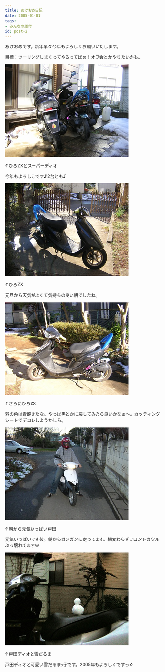 ```yaml
---
title: あけおめ日記
date: 2005-01-01
tags:
- みんなの原付
id: post-2
---
```



<p class="sentence">あけおめです。新年早々今年もよろしくお願いいたします。</p>
<p class="sentence spacing10">目標：ツーリングしまくってやるってばぉ！オフ会とかやりたいかも。 </p>
<div class="center spacing"><img class="img-fluid" src="/photo/diary/2005.01.01_zx1.jpg" alt=""></div>
<p class="sentence">↑ひろZXとスーパーディオ</p>
<p class="sentence spacing10">今年もよろしこです♪2台とも♪</p>
<div class="center spacing"><img class="img-fluid" src="/photo/diary/2005.01.01_zx2.jpg" alt=""></div>
<p class="sentence">↑ひろZX</p>
<p class="sentence spacing10">元旦から天気がよくて気持ちの良い朝でしたね。</p>
<div class="center spacing"><img class="img-fluid" src="/photo/diary/2005.01.01_zx3.jpg" alt=""></div>
<p class="sentence">↑さらにひろZX</p>
<p class="sentence spacing10">羽の色は青飽きたな。やっぱ黒とかに戻してみたら良いかなぁ～。カッティングシートでデコレしようかしら。</p>
<div class="center spacing"><img class="img-fluid" src="/photo/diary/2005.01.01_zx4.jpg" alt=""></div>
<p class="sentence">↑朝から元気いっぱい戸田</p>
<p class="sentence spacing10">元気いっぱいです彼。朝からガンガンに走ってます。相変わらずフロントカウルぶっ壊れてますｗ</p>
<div class="center spacing"><img class="img-fluid" src="/photo/diary/2005.01.01_zx5.jpg" alt=""></div>
<p class="sentence">↑戸田ディオと雪だるま</p>
<p class="sentence spacing10">戸田ディオと可愛い雪だるまｯ子です。2005年もよろしくですっ☆</p>

